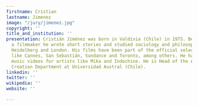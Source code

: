 ```yaml
---
firstname: Cristian
lastname: Jimenez
image: "/jury/jimenez.jpg"
copyright: ''
title_and_institution: ''
presentation: Cristián Jiménez was born in Valdivia (Chile) in 1975. Before becoming
  a filmmaker he wrote short stories and studied sociology and philosophy in Santiago,
  Heidelberg and London. His films have been part of the official selection of festivals
  like Cannes, San Sebastián, Sundance and Toronto, among others. He has also directed
  music videos for artists like Mika and Indochine. He is Head of the Audiovisual
  Creation Department at Universidad Austral (Chile).
linkedin: ''
twitter: ''
wikipedia: ''
website: ''

---
```


